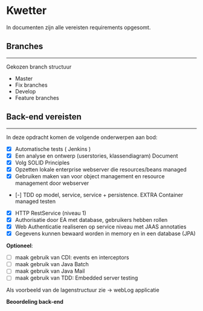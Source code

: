 
# Kwetter

In documenten zijn alle vereisten requirements opgesomt.

## Branches
---  
Gekozen branch structuur

- Master
- Fix branches
- Develop
- Feature branches  

## Back-end vereisten
---  
In deze opdracht komen de volgende onderwerpen aan bod:

- [x] Automatische tests ( Jenkins )
- [x] Een analyse en ontwerp (userstories, klassendiagram) Document
- [x] Volg SOLID Principles
- [x] Opzetten lokale enterprise webserver die resources/beans managed
- [x] Gebruiken maken van voor object management en resource management door webserver
- [-] TDD op model, service, service + persistence. EXTRA Container managed testen
- [x] HTTP RestService (niveau 1)
- [x] Authorisatie door EA met database, gebruikers hebben rollen
- [x] Web Authenticatie realiseren op service niveau met JAAS annotaties
- [x] Gegevens kunnen bewaard worden in memory en in een database (JPA)

**Optioneel**:
- [ ] maak gebruik van CDI: events en interceptors
- [ ] maak gebruik van Java Batch
- [ ] maak gebruik van Java Mail
- [ ] maak gebruik van TDD: Embedded server testing

Als voorbeeld van de lagenstructuur zie -> webLog applicatie  

**Beoordeling back-end**
